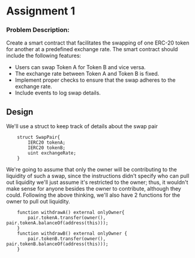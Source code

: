 # Assignment 1
### Problem Description:
Create a smart contract that facilitates the swapping of one ERC-20 token for another at a predefined
exchange rate. The smart contract should include the following features:
* Users can swap Token A for Token B and vice versa.
* The exchange rate between Token A and Token B is fixed.
* Implement proper checks to ensure that the swap adheres to the exchange rate.
* Include events to log swap details.

## Design
We'll use a struct to keep track of details about the swap pair
```
    struct SwapPair{
        IERC20 tokenA;
        IERC20 tokenB;
        uint exchangeRate;
    }
```
We're going to assume that only the owner will be contributing to the liquidity of such a swap, since the instructions didn't specify who can pull out liquidity we'll just assume it's restricted to the owner; thus, it wouldn't make sense for anyone besides the owner to contribute, although they could.
Following the above thinking, we'll also have 2 functions for the owner to pull out liquidity.
```
    function withdrawA() external onlyOwner{
        pair.tokenA.transfer(owner(), pair.tokenA.balanceOf(address(this)));
    }
    function withdrawB() external onlyOwner {
        pair.tokenB.transfer(owner(), pair.tokenB.balanceOf(address(this)));
    }
```
